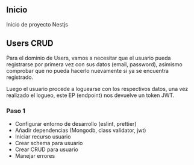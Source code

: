 ## Inicio

Inicio de proyecto Nestjs

## Users CRUD

Para el dominio de Users, vamos a necesitar que el usuario pueda registrarse por primera vez con sus datos (email, password), asimismo comprobar que no pueda hacerlo nuevamente si ya se encuentra registrado.

Luego el usuario procede a loguearse con los respectivos datos, una vez realizado el logueo, este EP (endpoint) nos devuelve un token JWT.

### Paso 1

- Configurar entorno de desarrollo (eslint, prettier)
- Añadir dependencias (Mongodb, class validator, jwt)
- Iniciar recurso usuario
- Crear schema para usuario
- Crear CRUD para usuario
- Manejar errores
